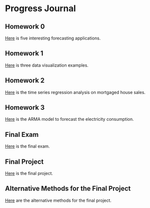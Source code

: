 # Progress Journal
## Homework 0

[Here](files/homework_0.html) is five interesting forecasting applications.

## Homework 1
[Here](files/homework_1.html) is three data visualization examples.


## Homework 2 
[Here](files/homework2.html) is the time series regression analysis on mortgaged house sales.

## Homework 3

[Here](files/hw3.html) is the ARMA model to forecast the electricity consumption.

## Final Exam

[Here](files/final360.html) is the final exam.


## Final Project 

[Here](files/project.html) is the final project.


## Alternative Methods for the Final Project

[Here](files/hw4_5.html) are the alternative methods for the final project.
